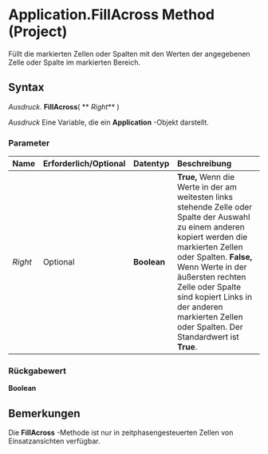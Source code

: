 
# Application.FillAcross Method (Project)

Füllt die markierten Zellen oder Spalten mit den Werten der angegebenen Zelle oder Spalte im markierten Bereich.


## Syntax

 _Ausdruck_. **FillAcross**( ** _Right_** )

 _Ausdruck_ Eine Variable, die ein **Application** -Objekt darstellt.


### Parameter



|**Name**|**Erforderlich/Optional**|**Datentyp**|**Beschreibung**|
|:-----|:-----|:-----|:-----|
| _Right_|Optional|**Boolean**|**True,** Wenn die Werte in der am weitesten links stehende Zelle oder Spalte der Auswahl zu einem anderen kopiert werden die markierten Zellen oder Spalten. **False,** Wenn Werte in der äußersten rechten Zelle oder Spalte sind kopiert Links in der anderen markierten Zellen oder Spalten. Der Standardwert ist **True**.|

### Rückgabewert

 **Boolean**


## Bemerkungen

Die  **FillAcross** -Methode ist nur in zeitphasengesteuerten Zellen von Einsatzansichten verfügbar.

